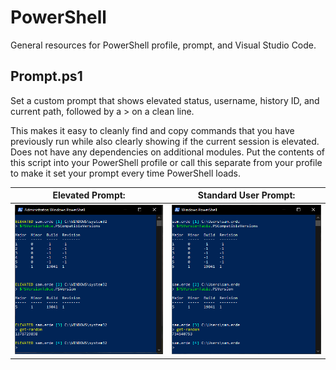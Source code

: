 # PowerShell
General resources for PowerShell profile, prompt, and Visual Studio Code. 

## Prompt.ps1
Set a custom prompt that shows elevated status, username, history ID, and current path, followed by a > on a clean line. 

This makes it easy to cleanly find and copy commands that you have previously run while also clearly showing if the current session is elevated. Does not have any dependencies on additional modules. Put the contents of this script into your PowerShell profile or call this separate from your profile to make it set your prompt every time PowerShell loads.

**Elevated Prompt:** | **Standard User Prompt:**
------------ | -------------
![Elevated Prompt](/images/prompt-elevated.png) | ![Standard Prompt](/images/prompt-not-elevated.png)
